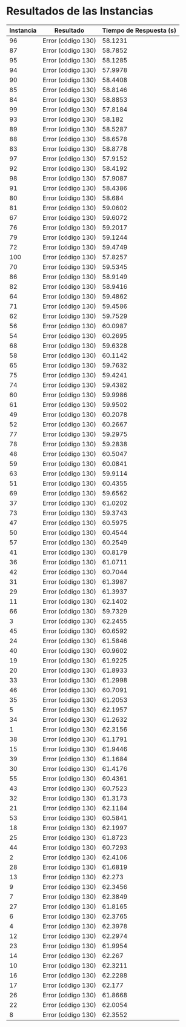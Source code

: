 # Resultados de las Instancias
| Instancia | Resultado | Tiempo de Respuesta (s) |
|-----------|-----------|-------------------------|
| 96 | Error (código 130) | 58.1231 |
| 87 | Error (código 130) | 58.7852 |
| 95 | Error (código 130) | 58.1285 |
| 94 | Error (código 130) | 57.9978 |
| 90 | Error (código 130) | 58.4408 |
| 85 | Error (código 130) | 58.8146 |
| 84 | Error (código 130) | 58.8853 |
| 99 | Error (código 130) | 57.8184 |
| 93 | Error (código 130) | 58.182 |
| 89 | Error (código 130) | 58.5287 |
| 88 | Error (código 130) | 58.6578 |
| 83 | Error (código 130) | 58.8778 |
| 97 | Error (código 130) | 57.9152 |
| 92 | Error (código 130) | 58.4192 |
| 98 | Error (código 130) | 57.9087 |
| 91 | Error (código 130) | 58.4386 |
| 80 | Error (código 130) | 58.684 |
| 81 | Error (código 130) | 59.0602 |
| 67 | Error (código 130) | 59.6072 |
| 76 | Error (código 130) | 59.2017 |
| 79 | Error (código 130) | 59.1244 |
| 72 | Error (código 130) | 59.4749 |
| 100 | Error (código 130) | 57.8257 |
| 70 | Error (código 130) | 59.5345 |
| 86 | Error (código 130) | 58.9149 |
| 82 | Error (código 130) | 58.9416 |
| 64 | Error (código 130) | 59.4862 |
| 71 | Error (código 130) | 59.4586 |
| 62 | Error (código 130) | 59.7529 |
| 56 | Error (código 130) | 60.0987 |
| 54 | Error (código 130) | 60.2695 |
| 68 | Error (código 130) | 59.6328 |
| 58 | Error (código 130) | 60.1142 |
| 65 | Error (código 130) | 59.7632 |
| 75 | Error (código 130) | 59.4241 |
| 74 | Error (código 130) | 59.4382 |
| 60 | Error (código 130) | 59.9986 |
| 61 | Error (código 130) | 59.9502 |
| 49 | Error (código 130) | 60.2078 |
| 52 | Error (código 130) | 60.2667 |
| 77 | Error (código 130) | 59.2975 |
| 78 | Error (código 130) | 59.2838 |
| 48 | Error (código 130) | 60.5047 |
| 59 | Error (código 130) | 60.0841 |
| 63 | Error (código 130) | 59.9114 |
| 51 | Error (código 130) | 60.4355 |
| 69 | Error (código 130) | 59.6562 |
| 37 | Error (código 130) | 61.0202 |
| 73 | Error (código 130) | 59.3743 |
| 47 | Error (código 130) | 60.5975 |
| 50 | Error (código 130) | 60.4544 |
| 57 | Error (código 130) | 60.2549 |
| 41 | Error (código 130) | 60.8179 |
| 36 | Error (código 130) | 61.0711 |
| 42 | Error (código 130) | 60.7044 |
| 31 | Error (código 130) | 61.3987 |
| 29 | Error (código 130) | 61.3937 |
| 11 | Error (código 130) | 62.1402 |
| 66 | Error (código 130) | 59.7329 |
| 3 | Error (código 130) | 62.2455 |
| 45 | Error (código 130) | 60.6592 |
| 24 | Error (código 130) | 61.5846 |
| 40 | Error (código 130) | 60.9602 |
| 19 | Error (código 130) | 61.9225 |
| 20 | Error (código 130) | 61.8933 |
| 33 | Error (código 130) | 61.2998 |
| 46 | Error (código 130) | 60.7091 |
| 35 | Error (código 130) | 61.2053 |
| 5 | Error (código 130) | 62.1957 |
| 34 | Error (código 130) | 61.2632 |
| 1 | Error (código 130) | 62.3156 |
| 38 | Error (código 130) | 61.1791 |
| 15 | Error (código 130) | 61.9446 |
| 39 | Error (código 130) | 61.1684 |
| 30 | Error (código 130) | 61.4176 |
| 55 | Error (código 130) | 60.4361 |
| 43 | Error (código 130) | 60.7523 |
| 32 | Error (código 130) | 61.3173 |
| 21 | Error (código 130) | 62.1184 |
| 53 | Error (código 130) | 60.5841 |
| 18 | Error (código 130) | 62.1997 |
| 25 | Error (código 130) | 61.8723 |
| 44 | Error (código 130) | 60.7293 |
| 2 | Error (código 130) | 62.4106 |
| 28 | Error (código 130) | 61.6819 |
| 13 | Error (código 130) | 62.273 |
| 9 | Error (código 130) | 62.3456 |
| 7 | Error (código 130) | 62.3849 |
| 27 | Error (código 130) | 61.8165 |
| 6 | Error (código 130) | 62.3765 |
| 4 | Error (código 130) | 62.3978 |
| 12 | Error (código 130) | 62.2974 |
| 23 | Error (código 130) | 61.9954 |
| 14 | Error (código 130) | 62.267 |
| 10 | Error (código 130) | 62.3211 |
| 16 | Error (código 130) | 62.2288 |
| 17 | Error (código 130) | 62.177 |
| 26 | Error (código 130) | 61.8668 |
| 22 | Error (código 130) | 62.0054 |
| 8 | Error (código 130) | 62.3552 |
